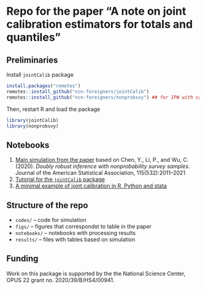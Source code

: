 
# Repo for the paper “A note on joint calibration estimators for totals and quantiles”

## Preliminaries

Install `jointCalib` package

``` r
install.packages("remotes")
remotes::install_github("ncn-foreigners/jointCalib")
remotes::install_github("ncn-foreigners/nonprobsvy") ## for IPW with calibration constraints
```

Then, restart R and load the package

``` r
library(jointCalib)
library(nonprobsvy)
```

## Notebooks

1.  [Main simulation from the
    paper](https://htmlpreview.github.io/?https://raw.githubusercontent.com/ncn-foreigners/paper-note-joint-calibration/main/notebooks/sim-chen2020-jasa-modif-results.html)
    based on Chen, Y., Li, P., and Wu, C. (2020). *Doubly robust
    inference with nonprobability survey samples*. Journal of the
    American Statistical Association, 115(532):2011–2021
2.  [Tutorial for the `jointCalib`
    package](https://github.com/ncn-foreigners/jointCalib)
3.  [A minimal example of joint calibration in R, Python and
    stata](https://htmlpreview.github.io/?https://raw.githubusercontent.com/ncn-foreigners/paper-note-joint-calibration/main/notebooks/qcalib-r-python-stata.html)

## Structure of the repo

- `codes/` – code for simulation
- `figs/` – figures that correspondst to table in the paper
- `notebooks/` – notebooks with processing results
- `results/` – files with tables based on simulation

## Funding

Work on this package is supported by the the National Science Center,
OPUS 22 grant no. 2020/39/B/HS4/00941.
